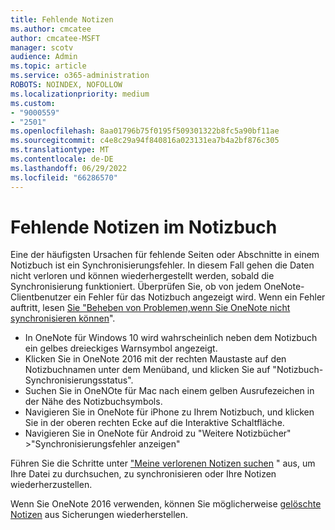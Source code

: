 ```yaml
---
title: Fehlende Notizen
ms.author: cmcatee
author: cmcatee-MSFT
manager: scotv
audience: Admin
ms.topic: article
ms.service: o365-administration
ROBOTS: NOINDEX, NOFOLLOW
ms.localizationpriority: medium
ms.custom:
- "9000559"
- "2501"
ms.openlocfilehash: 8aa01796b75f0195f509301322b8fc5a90bf11ae
ms.sourcegitcommit: c4e8c29a94f840816a023131ea7b4a2bf876c305
ms.translationtype: MT
ms.contentlocale: de-DE
ms.lasthandoff: 06/29/2022
ms.locfileid: "66286570"
---
```

# <a name="missing-notes-in-notebook"></a>Fehlende Notizen im Notizbuch

Eine der häufigsten Ursachen für fehlende Seiten oder Abschnitte in einem Notizbuch ist ein Synchronisierungsfehler. In diesem Fall gehen die Daten nicht verloren und können wiederhergestellt werden, sobald die Synchronisierung funktioniert. Überprüfen Sie, ob von jedem OneNote-Clientbenutzer ein Fehler für das Notizbuch angezeigt wird. Wenn ein Fehler auftritt, lesen [Sie "Beheben von Problemen,wenn Sie OneNote nicht synchronisieren können](https://support.office.com/article/299495ef-66d1-448f-90c1-b785a6968d45)".

- In OneNote für Windows 10 wird wahrscheinlich neben dem Notizbuch ein gelbes dreieckiges Warnsymbol angezeigt.
- Klicken Sie in OneNote 2016 mit der rechten Maustaste auf den Notizbuchnamen unter dem Menüband, und klicken Sie auf "Notizbuch-Synchronisierungsstatus".
- Suchen Sie in OneNOte für Mac nach einem gelben Ausrufezeichen in der Nähe des Notizbuchsymbols.
- Navigieren Sie in OneNote für iPhone zu Ihrem Notizbuch, und klicken Sie in der oberen rechten Ecke auf die Interaktive Schaltfläche.
- Navigieren Sie in OneNote für Android zu "Weitere Notizbücher" >"Synchronisierungsfehler anzeigen"

Führen Sie die Schritte unter ["Meine verlorenen Notizen suchen](https://support.office.com/article/32cb2bd7-afe7-44d2-a711-398a88421287) " aus, um Ihre Datei zu durchsuchen, zu synchronisieren oder Ihre Notizen wiederherzustellen.

Wenn Sie OneNote 2016 verwenden, können Sie möglicherweise [gelöschte Notizen](https://support.office.com/article/32ed1036-74fd-4c21-bc28-033a486e6b14) aus Sicherungen wiederherstellen.